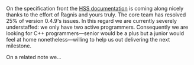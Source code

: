 On the specification front the [HSS documentation](http://hss.axrproject.org/)
is coming along nicely thanks to the effort of Ragnis and yours truly. The core
team has resolved 25% of version 0.4.9's issues. In this regard we are
currently severely understaffed: we only have two active programmers.
Consequently we are looking for C++ programmers—senior would be a plus but a
junior would feel at home nonetheless—willing to help us out delivering the
next milestone.

On a related note we...
